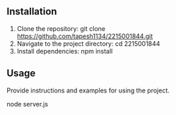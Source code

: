 ## Installation

1. Clone the repository:
    git clone https://github.com/tapesh1134/2215001844.git
2. Navigate to the project directory:
    cd 2215001844
3. Install dependencies:
    npm install

## Usage

Provide instructions and examples for using the project.

node server.js